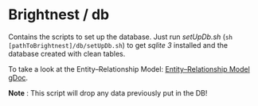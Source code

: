 Brightnest / db
==========

Contains the scripts to set up the database.
Just run *setUpDb.sh* (`sh [pathToBrightnest]/db/setUpDb.sh`) to get *sqlite 3* installed and the database created with clean tables.

To take a look at the Entity–Relationship Model: [Entity–Relationship Model gDoc](https://docs.google.com/drawings/d/1OwqbfFlFCeVXoyn874ne3d_TTE421CKfQZkEK0j4RuQ/edit?usp=sharing).

**Note** : This script will drop any data previously put in the DB!
